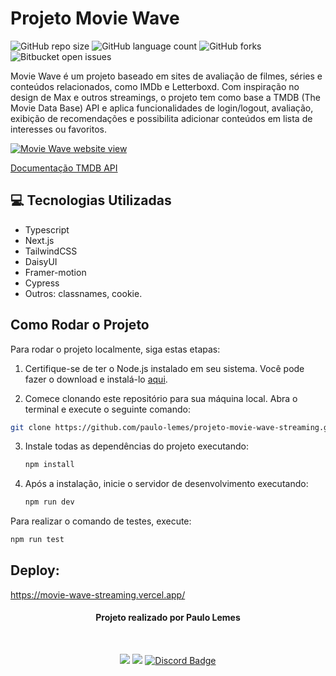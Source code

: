 # Projeto Movie Wave

![GitHub repo size](https://img.shields.io/github/repo-size/paulo-lemes/projeto-movie-wave-streaming?style=for-the-badge)
![GitHub language count](https://img.shields.io/github/languages/count/paulo-lemes/projeto-movie-wave-streaming?style=for-the-badge)
![GitHub forks](https://img.shields.io/github/forks/paulo-lemes/projeto-movie-wave-streaming?style=for-the-badge)
![Bitbucket open issues](https://img.shields.io/bitbucket/issues/paulo-lemes/projeto-movie-wave-streaming?style=for-the-badge)

Movie Wave é um projeto baseado em sites de avaliação de filmes, séries e conteúdos relacionados, como IMDb e Letterboxd. Com inspiração no design de Max e outros streamings, o projeto tem como base a TMDB (The Movie Data Base) API e aplica funcionalidades de login/logout, avaliação, exibição de recomendações e possibilita adicionar conteúdos em lista de interesses ou favoritos.

<a href="https://movie-wave-streaming.vercel.app/" target="_blank"><img src="/movie-wave-demo.gif" alt="Movie Wave website view" border="0" /></a>

[Documentação TMDB API](https://developer.themoviedb.org/docs/getting-started)

## 💻 Tecnologias Utilizadas

- Typescript
- Next.js
- TailwindCSS
- DaisyUI
- Framer-motion
- Cypress
- Outros: classnames, cookie.

## Como Rodar o Projeto

Para rodar o projeto localmente, siga estas etapas:

1. Certifique-se de ter o Node.js instalado em seu sistema. Você pode fazer o download e instalá-lo [aqui](https://nodejs.org/).

2. Comece clonando este repositório para sua máquina local. Abra o terminal e execute o seguinte comando:

```bash
git clone https://github.com/paulo-lemes/projeto-movie-wave-streaming.git
```

3. Instale todas as dependências do projeto executando:

   ```bash
   npm install
   ```

4. Após a instalação, inicie o servidor de desenvolvimento executando:

   ```bash
   npm run dev
   ```
   
Para realizar o comando de testes, execute:

   ```bash
   npm run test
   ```


## Deploy:

https://movie-wave-streaming.vercel.app/


<div id="header" align="center">
 
 
#### Projeto realizado por Paulo Lemes
<br/>
 
  <a href="https://www.linkedin.com/in/-paulolemes/" target="_blank"><img src="https://img.shields.io/badge/-LinkedIn-%230077B5?style=for-the-badge&logo=linkedin&logoColor=white" target="_blank"></a> 
  <a href = "mailto:paulo-lemes@live.com"><img src="https://img.shields.io/badge/-Email-%23333?style=for-the-badge&logo=gmail&logoColor=white" target="_blank"></a>
   <a href="https://discordapp.com/users/430034249656172555" target="_blank">
  <img src="https://img.shields.io/badge/Discord-7289DA?style=for-the-badge&logo=discord&logoColor=white" alt="Discord Badge" width="">
</a>



</div>
